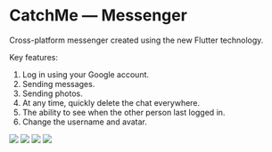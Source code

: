 # CatchMe — Messenger

Cross-platform messenger created using the new Flutter technology.

Key features:
1) Log in using your Google account.
2) Sending messages.
3) Sending photos.
4) At any time, quickly delete the chat everywhere.
5) The ability to see when the other person last logged in.
6) Change the username and avatar.

![](/project-res/#1.jpg)
![](/project-res/#2.jpg)
![](/project-res/#3.jpg)
![](/project-res/#4.jpg)